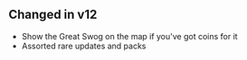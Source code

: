 ## Changed in v12

* Show the Great Swog on the map if you've got coins for it
* Assorted rare updates and packs

